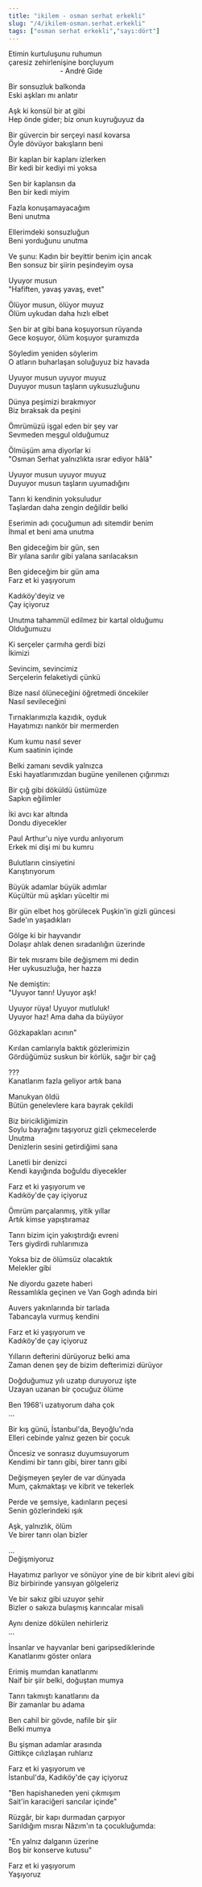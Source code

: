 ```yaml
---
title: "ikilem - osman serhat erkekli"
slug: "/4/ikilem-osman.serhat.erkekli"
tags: ["osman serhat erkekli","sayı:dört"]
---
```

Etimin kurtuluşunu ruhumun  
çaresiz zehirlenişine borçluyum\
                          - André Gide

Bir sonsuzluk balkonda\
Eski aşkları mı anlatır

Aşk ki konsül bir at gibi\
Hep önde gider; biz onun kuyruğuyuz da

Bir güvercin bir serçeyi nasıl kovarsa\
Öyle dövüyor bakışların beni

Bir kaplan bir kaplanı izlerken\
Bir kedi bir kediyi mi yoksa

Sen bir kaplansın da\
Ben bir kedi miyim

Fazla konuşamayacağım\
Beni unutma

Ellerimdeki sonsuzluğun\
Beni yorduğunu unutma

Ve şunu: Kadın bir beyittir benim için ancak\
Ben sonsuz bir şiirin peşindeyim oysa

Uyuyor musun\
"Hafiften, yavaş yavaş, evet"

Ölüyor musun, ölüyor muyuz\
Ölüm uykudan daha hızlı elbet

Sen bir at gibi bana koşuyorsun rüyanda\
Gece koşuyor, ölüm koşuyor şuramızda

Söyledim yeniden söylerim\
O atların buharlaşan soluğuyuz biz havada

Uyuyor musun uyuyor muyuz\
Duyuyor musun taşların uykusuzluğunu

Dünya peşimizi bırakmıyor\
Biz bıraksak da peşini

Ömrümüzü işgal eden bir şey var\
Sevmeden meşgul olduğumuz

Ölmüşüm ama diyorlar ki\
"Osman Serhat yalnızlıkta ısrar ediyor hâlâ"

Uyuyor musun uyuyor muyuz\
Duyuyor musun taşların uyumadığını

Tanrı ki kendinin yoksuludur\
Taşlardan daha zengin değildir belki

Eserimin adı çocuğumun adı sitemdir benim\
İhmal et beni ama unutma

Ben gideceğim bir gün, sen\
Bir yılana sarılır gibi yalana sarılacaksın

Ben gideceğim bir gün ama\
Farz et ki yaşıyorum

Kadıköy'deyiz ve\
Çay içiyoruz

Unutma tahammül edilmez bir kartal olduğumu\
Olduğumuzu

Ki serçeler çarmıha gerdi bizi\
İkimizi

Sevincim, sevincimiz\
Serçelerin felaketiydi çünkü

Bize nasıl ölüneceğini öğretmedi öncekiler\
Nasıl sevileceğini

Tırnaklarımızla kazıdık, oyduk\
Hayatımızı nankör bir mermerden

Kum kumu nasıl sever\
Kum saatinin içinde

Belki zamanı sevdik yalnızca\
Eski hayatlarımızdan bugüne yenilenen çığırımızı

Bir çığ gibi döküldü üstümüze\
Sapkın eğilimler

İki avcı kar altında\
Dondu diyecekler

Paul Arthur'u niye vurdu anlıyorum\
Erkek mi dişi mi bu kumru

Bulutların cinsiyetini\
Karıştırıyorum

Büyük adamlar büyük adımlar\
Küçültür mü aşkları yüceltir mi

Bir gün elbet hoş görülecek Puşkin'in gizli güncesi\
Sade'ın yaşadıkları

Gölge ki bir hayvandır\
Dolaşır ahlak denen sıradanlığın üzerinde

Bir tek mısramı bile değişmem mi dedin\
Her uykusuzluğa, her hazza

Ne demiştin:\
"Uyuyor tanrı! Uyuyor aşk!

Uyuyor rüya! Uyuyor mutluluk!\
Uyuyor haz! Ama daha da büyüyor

Gözkapakları acının"

Kırılan camlarıyla baktık gözlerimizin\
Gördüğümüz suskun bir körlük, sağır bir çağ

???\
Kanatlarım fazla geliyor artık bana

Manukyan öldü\
Bütün genelevlere kara bayrak çekildi

Biz biricikliğimizin\
Soylu bayrağını taşıyoruz gizli çekmecelerde\
Unutma\
Denizlerin sesini getirdiğimi sana

Lanetli bir denizci\
Kendi kayığında boğuldu diyecekler

Farz et ki yaşıyorum ve\
Kadıköy'de çay içiyoruz

Ömrüm parçalanmış, yitik yıllar\
Artık kimse yapıştıramaz

Tanrı bizim için yakıştırdığı evreni\
Ters giydirdi ruhlarımıza

Yoksa biz de ölümsüz olacaktık\
Melekler gibi

Ne diyordu gazete haberi\
Ressamlıkla geçinen ve Van Gogh adında biri

Auvers yakınlarında bir tarlada\
Tabancayla vurmuş kendini

Farz et ki yaşıyorum ve\
Kadıköy'de çay içiyoruz

Yılların defterini dürüyoruz belki ama\
Zaman denen şey de bizim defterimizi dürüyor

Doğduğumuz yılı uzatıp duruyoruz işte\
Uzayan uzanan bir çocuğuz ölüme

Ben 1968'i uzatıyorum daha çok\
...

Bir kış günü, İstanbul'da, Beyoğlu'nda\
Elleri cebinde yalnız gezen bir çocuk

Öncesiz ve sonrasız duyumsuyorum\
Kendimi bir tanrı gibi, birer tanrı gibi

Değişmeyen şeyler de var dünyada\
Mum, çakmaktaşı ve kibrit ve tekerlek

Perde ve şemsiye, kadınların peçesi\
Senin gözlerindeki ışık

Aşk, yalnızlık, ölüm\
Ve birer tanrı olan bizler

...\
Değişmiyoruz

Hayatımız parlıyor ve sönüyor yine de bir kibrit alevi gibi\
Biz birbirinde yansıyan gölgeleriz

Ve bir sakız gibi uzuyor şehir\
Bizler o sakıza bulaşmış karıncalar misali

Aynı denize dökülen nehirleriz\
...

İnsanlar ve hayvanlar beni garipsediklerinde\
Kanatlarımı göster onlara

Erimiş mumdan kanatlarımı\
Naif bir şiir belki, doğuştan mumya

Tanrı takmıştı kanatlarını da\
Bir zamanlar bu adama

Ben cahil bir gövde, nafile bir şiir\
Belki mumya

Bu şişman adamlar arasında\
Gittikçe cılızlaşan ruhlarız

Farz et ki yaşıyorum ve\
İstanbul'da, Kadıköy'de çay içiyoruz

"Ben hapishaneden yeni çıkmışım\
Sait'in karaciğeri sancılar içinde"

Rüzgâr, bir kapı durmadan çarpıyor\
Sarıldığım mısraı Nâzım'ın ta çocukluğumda:

"En yalnız dalganın üzerine\
Boş bir konserve kutusu"

Farz et ki yaşıyorum\
Yaşıyoruz

